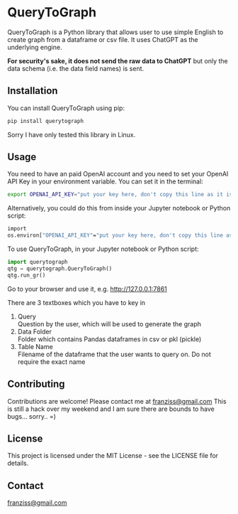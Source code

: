 # QueryToGraph
QueryToGraph is a Python library that allows user to use simple English to create graph from a dataframe or csv file. It uses ChatGPT as the underlying engine. 

**For security's sake, it does not send the raw data to ChatGPT** but only the data schema (i.e. the data field names) is sent.


## Installation
You can install QueryToGraph using pip:

```bash
pip install querytograph
```

Sorry I have only tested this library in Linux.


## Usage

You need to have an paid OpenAI account and you need to set your OpenAI API Key in your environment variable. You can set it in the terminal:

```bash
export OPENAI_API_KEY="put your key here, don't copy this line as it is!"
```

Alternatively, you could do this from inside your Jupyter notebook or Python script:

```bash
import
os.environ["OPENAI_API_KEY"="put your key here, don't copy this line as it is!"
```

To use QueryToGraph, in your Jupyter notebook or Python script:

```Python
import querytograph
qtg = querytograph.QueryToGraph()
qtg.run_gr()
```

Go to your browser and use it, e.g.  http://127.0.0.1:7861

[](Screenshot.png?raw=true)

There are 3 textboxes which you have to key in  

1. Query  
   Question by the user, which will be used to generate the graph
2. Data Folder  
   Folder which contains Pandas dataframes in csv or pkl (pickle)
3. Table Name  
   Filename of the dataframe that the user wants to query on.
   Do not require the exact name


## Contributing
Contributions are welcome! Please contact me at franziss@gmail.com 
This is still a hack over my weekend and I am sure there are bounds to have bugs... sorry.. =)

## License
This project is licensed under the MIT License - see the LICENSE file for details.

## Contact
franziss@gmail.com
